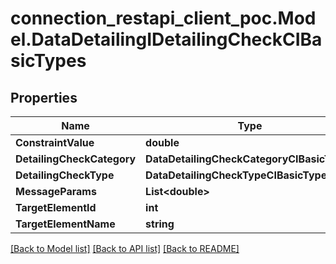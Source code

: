 # connection_restapi_client_poc.Model.DataDetailingIDetailingCheckCIBasicTypes

## Properties

Name | Type | Description | Notes
------------ | ------------- | ------------- | -------------
**ConstraintValue** | **double** |  | [optional] 
**DetailingCheckCategory** | **DataDetailingCheckCategoryCIBasicTypes** |  | [optional] 
**DetailingCheckType** | **DataDetailingCheckTypeCIBasicTypes** |  | [optional] 
**MessageParams** | **List&lt;double&gt;** |  | [optional] 
**TargetElementId** | **int** |  | [optional] 
**TargetElementName** | **string** |  | [optional] 

[[Back to Model list]](../README.md#documentation-for-models) [[Back to API list]](../README.md#documentation-for-api-endpoints) [[Back to README]](../README.md)

